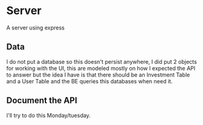 
# Server

A server using express

## Data
I do not put a database so this doesn't persist anywhere, I did put 2 objects for working with the UI, this are modeled mostly on how I expected the API to answer but the idea I have is that there should be an Investment Table and a User Table and the BE queries this databases when need it.

## Document the API
I'll try to do this Monday/tuesday.

